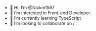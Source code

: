 - 👋 Hi, I’m @Nickm1597
- 👀 I’m interested in Front-end Developer.
- 🌱 I’m currently learning TypeScript
- 💞️ I’m looking to collaborate on /



